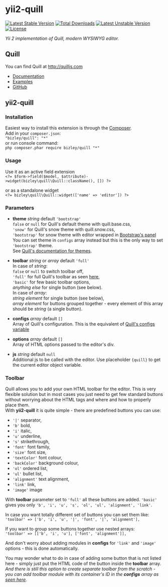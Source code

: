 # yii2-quill
[![Latest Stable Version](https://poser.pugx.org/bizley/quill/v/stable)](https://packagist.org/packages/bizley/quill) 
[![Total Downloads](https://poser.pugx.org/bizley/quill/downloads)](https://packagist.org/packages/bizley/quill) 
[![Latest Unstable Version](https://poser.pugx.org/bizley/quill/v/unstable)](https://packagist.org/packages/bizley/quill) 
[![License](https://poser.pugx.org/bizley/quill/license)](https://packagist.org/packages/bizley/quill)

*Yii 2 implementation of Quill, modern WYSIWYG editor.*

## Quill
You can find Quill at http://quilljs.com  
- [Documentation](http://quilljs.com/docs/quickstart)
- [Examples](http://quilljs.com/examples)
- [GitHub](https://github.com/quilljs/quill)

## yii2-quill

### Installation

Easiest way to install this extension is through the [Composer](https://getcomposer.org).  
Add in your ```composer.json```:  
```"bizley/quill": "*"```  
or run console command:  
```php composer.phar require bizley/quill "*"```

### Usage

Use it as an active field extension  
```<?= $form->field($model, $attribute)->widget(bizley\quill\Quill::className(), []) ?>```

or as a standalone widget  
```<?= bizley\quill\Quill::widget(['name' => 'editor']) ?>```

### Parameters
- **theme** *string* default ```'bootstrap'```  
  ```false``` or ```null``` for Quill's default theme with quill.base.css,  
  ```'snow'``` for Quill's snow theme with quill.snow.css,  
  ```'bootstrap'``` for snow theme with editor wrapped in [Bootstrap's panel](http://getbootstrap.com/components/#panels)  
  You can set theme in ```configs``` array instead but this is the only way to set ```'bootstrap'``` theme.  
  See [Quill's documentation for themes](http://quilljs.com/docs/themes).
  
- **toolbar** *string* or *array* default ```'full'```  
  In case of *string*:  
  ```false``` or ```null``` to switch toolbar off,  
  ```'full'``` for full Quill's toolbar as seen [here](http://quilljs.com),  
  ```'basic'``` for few basic toolbar options,  
  *anything else* for single button (see below).  
  In case of *array*:  
  *string element* for single button (see below),  
  *array element* for buttons grouped together - every element of this array should be *string* (a single button).
  
- **configs** *array* default ```[]```  
  Array of Quill's configuration. This is the equivalent of [Quill's configs variable](http://quilljs.com/docs/configuration)

- **options** *array* default ```[]```  
  Array of HTML options passed to the editor's div.

- **js** *string* default ```null```  
  Additional js to be called with the editor.
  Use placeholder ```{quill}``` to get the current editor object variable.
  
### Toolbar
Quill allows you to add your own HTML toolbar for the editor. This is very flexible solution but in most cases you just need to 
get few standard buttons without worrying about the HTML tags and where and how to properly place them.  
With **yii2-quill** it is quite simple - there are predefined buttons you can use:  

- ```'|'``` separator,
- ```'b'``` bold,
- ```'i'``` italic,
- ```'u'``` underline,
- ```'s'``` strikethrough,
- ```'font'``` font family,
- ```'size'``` font size,
- ```'textColor'``` font colour,
- ```'backColor'``` background colour,
- ```'ol'``` ordered list,
- ```'ul'``` bullet list,
- ```'alignment'``` text alignment,
- ```'link'``` link,
- ```'image'``` image  

With **toolbar** parameter set to ```'full'``` all these buttons are added. ```'basic'``` gives you only 
```'b', 'i', 'u', 's', 'ol', 'ul', 'alignment', 'link'```.

In case you want totally different set of buttons you can set them like:  
```'toolbar' => ['b', 'i', 'u', '|', 'font', '|', 'alignment'],```

If you want to group some buttons together use nested arrays:  
```'toolbar' => [['b', 'i', 'u'], ['font', 'alignment']],```

And don't worry about adding modules in **configs** for ```'link'``` and ```'image'``` options - this is done automatically.

You may wonder what to do in case of adding some button that is not listed here - simply just put the HTML code of the button 
inside the **toolbar** array. *And there is still this option to create separate toolbar from the scratch - you can add toolbar 
module with its container's ID in the __configs__ array as [seen here](http://quilljs.com/docs/quickstart).*
